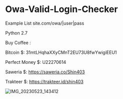 # Owa-Valid-Login-Checker

Example List
site.com/owa/|user|pass

Python 2.7

Buy Coffee :

Bitcoin $: 31mtLHqhaXXyCMnT2EU73U8fwYwigiEEU1

Perfect Money $: U22270614

Saweria $: https://saweria.co/Shin403

Trakteer $: https://trakteer.id/shin403

![IMG_20230523_143412](https://github.com/Jenderal92/Owa-Valid-Login-Checker/assets/59664965/d3cb7536-f847-4f3e-9786-059b5525e4e4)
